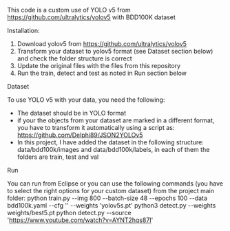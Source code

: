 This code is a custom use of YOLO v5 from https://github.com/ultralytics/yolov5 with BDD100K dataset




Installation:
1. Download yolov5 from https://github.com/ultralytics/yolov5 
2. Transform your dataset to yolov5 format (see Dataset section below) and check the folder structure is correct 
3. Update the original files with the files from this repository
4. Run the train, detect and test as noted in Run section below







Dataset

To use YOLO v5 with your data, you need the following:
- The dataset should be in YOLO format
-   if your the objects from your dataset are marked in a different format, you have to transform it automatically using a script as: https://github.com/Delphi89/JSON2YOLOv5
-   In this project, I have added the dataset in the following structure: data/bdd100k/images and data/bdd100k/labels, in each of them the folders are train, test and val




Run


You can run from Eclipse or you can use the following commands (you have to select the right options for your custom dataset) from the project main folder:
python train.py --img 800 --batch-size 48 --epochs 100 --data bdd100k.yaml --cfg '' --weights 'yolov5s.pt'
python3 detect.py --weights weights/best5.pt
python detect.py --source 'https://www.youtube.com/watch?v=AYNT2hqs87I'
